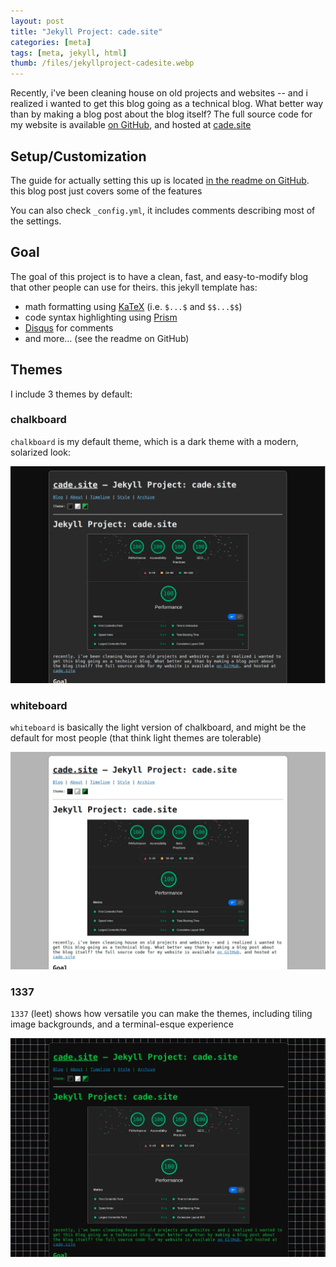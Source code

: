 ```yaml
---
layout: post
title: "Jekyll Project: cade.site"
categories: [meta]
tags: [meta, jekyll, html]
thumb: /files/jekyllproject-cadesite.webp
---
```


Recently, i've been cleaning house on old projects and websites -- and i realized i wanted to get this blog going as a technical blog. What better way than by making a blog post about the blog itself? The full source code for my website is available [on GitHub](https://github.com/cadebrown/cadebrown.github.io), and hosted at [cade.site](https://cade.site)


<!--more-->

## Setup/Customization

The guide for actually setting this up is located [in the readme on GitHub](https://github.com/cadebrown/cadebrown.github.io#readme). this blog post just covers some of the features

You can also check `_config.yml`, it includes comments describing most of the settings.

## Goal

The goal of this project is to have a clean, fast, and easy-to-modify blog that other people can use for theirs. this jekyll template has:

  * math formatting using [KaTeX](https://www.katex.org/) (i.e. `$...$` and `$$...$$`)
  * code syntax highlighting using [Prism](https://prismjs.com/)
  * [Disqus](https://disqus.com/) for comments
  * and more... (see the readme on GitHub)


## Themes

I include 3 themes by default:


### chalkboard

`chalkboard` is my default theme, which is a dark theme with a modern, solarized look:

![chalkboard theme](/files/themess-chalkboard.webp)


### whiteboard

`whiteboard` is basically the light version of chalkboard, and might be the default for most people (that think light themes are tolerable)

![whiteboard theme](/files/themess-whiteboard.webp)


### 1337

`1337` (leet) shows how versatile you can make the themes, including tiling image backgrounds, and a terminal-esque experience

![1337 theme](/files/themess-1337.webp)



